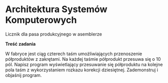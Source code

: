 # Architektura Systemów Komputerowych
Licznik dla pasa produkcyjnego w asemblerze

********Treść zadania********

W fabryce jest ciąg czterech taśm umożliwiających przenoszenie półproduktów z zakrętami. Na każdej taśmie półprodukt przesuwa się o 10 pól. Napisz program wyświetlający przesuwanie się półproduktu na kolejne pola taśm z wykorzystaniem rozkazu korekcji dziesiętnej. Zademonstruj i objaśnij program.
